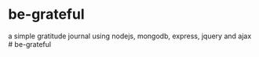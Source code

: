 # be-grateful
a simple gratitude journal using nodejs, mongodb, express, jquery and ajax
#   b e - g r a t e f u l  
 